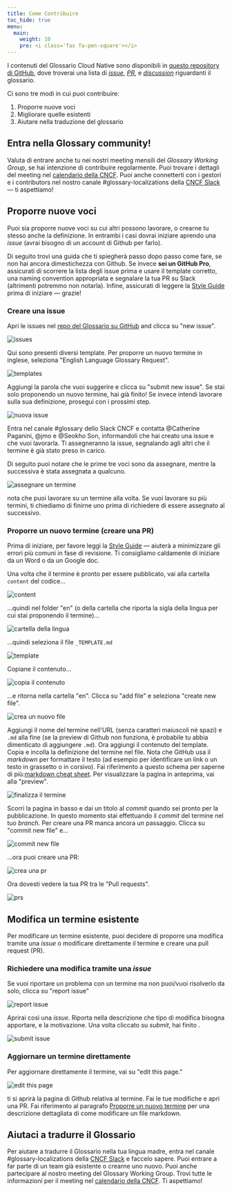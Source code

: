```yaml
---
title: Come Contribuire
toc_hide: true
menu:
  main:
    weight: 10
    pre: <i class='fas fa-pen-square'></i>
---
```


I contenuti del Glossario Cloud Native sono disponibili in [questo repository di GitHub](https://github.com/cncf/glossary), dove troverai una lista di [_issue_](https://github.com/cncf/glossary/issues), [_PR_](https://github.com/cncf/glossary/pulls), e [_discussion_](https://github.com/cncf/glossary/discussions) riguardanti il glossario. 

Ci sono tre modi in cui puoi contribuire:

1) Proporre nuove voci
2) Migliorare quelle esistenti
3) Aiutare nella traduzione del glossario

## Entra nella Glossary community! 
Valuta di entrare anche tu nei nostri meeting mensili del _Glossary Working Group_, se hai intenzione di contribuire regolarmente. Puoi trovare i dettagli del meeting nel [calendario della CNCF](https://www.cncf.io/calendar/). Puoi anche connetterti con i gestori e i contributors nel nostro canale #glossary-localizations della [CNCF Slack](http://cloud-native.slack.com/) — ti aspettiamo! 

## Proporre nuove voci
Puoi sia proporre nuove voci su cui altri possono lavorare, o crearne tu stesso anche la definizione. In entrambi i casi dovrai iniziare aprendo una _issue_ (avrai bisogno di un account di Github per farlo).

Di seguito trovi una guida che ti spiegherà passo dopo passo come fare, se non hai ancora dimestichezza con Github. Se invece **sei un GitHub Pro**, assicurati di scorrere la lista degli issue prima e usare il template corretto, una naming convention appropriata e segnalare la tua PR su Slack (altrimenti potremmo non notarla). Infine, assicurati di leggere la [Style Guide](https://glossary.cncf.io/style-guide/) prima di iniziare — grazie! 

### Creare una issue
Apri le issues nel [repo del Glossario su GitHub](https://github.com/cncf/glossary/issues) and clicca su "new issue".

![issues](/images/how-to/howto-01.png)

Qui sono presenti diversi template. Per proporre un nuovo termine in inglese, seleziona "English Language Glossary Request". 

![templates](/images/how-to/howto-02.png)

Aggiungi la parola che vuoi suggerire e clicca su "submit new issue". Se stai solo proponendo un nuovo termine, hai già finito! Se invece intendi lavorare sulla sua definizione, prosegui con i prossimi step.

![nuova issue](/images/how-to/howto-03.png)

Entra nel canale #glossary dello Slack CNCF e contatta @Catherine Paganini, @jmo e @Seokho Son, informandoli che hai creato una issue e che vuoi lavorarla. Ti assegneranno la issue, segnalando agli altri che il termine è già stato preso in carico.

Di seguito puoi notare che le prime tre voci sono da assegnare, mentre la successiva è stata assegnata a qualcuno.

![assegnare un termine](/images/how-to/howto-04.png)

nota che puoi lavorare su un termine alla volta. Se vuoi lavorare su più termini, ti chiediamo di finirne uno prima di richiedere di essere assegnato al successivo.

### Proporre un nuovo termine (creare una PR)

Prima di iniziare, per favore leggi la [Style Guide](https://glossary.cncf.io/style-guide/) — aiuterà a minimizzare gli errori più comuni in fase di revisione. Ti consigliamo caldamente di iniziare da un Word o da un Google doc. 

Una volta che il termine è pronto per essere pubblicato, vai alla cartella `content` del codice…

![content](/images/how-to/howto-05.png)

…quindi nel folder "en" (o della cartella che riporta la sigla della lingua per cui stai proponendo il termine)…

![cartella della lingua](/images/how-to/howto-06.png)

…quindi seleziona il file `_TEMPLATE.md`

![template](/images/how-to/howto-07.png)

Copiane il contenuto…

![copia il contenuto](/images/how-to/howto-08.png)

…e ritorna nella cartella "en". Clicca su "add file" e seleziona "create new file".

![crea un nuovo file](/images/how-to/howto-09.png)

Aggiungi il nome del termine nell'URL (senza caratteri maiuscoli né spazi) e `.md` alla fine (se la preview di Github non funziona, è probabile tu abbia dimenticato di aggiungere `.md`). Ora aggiungi il contenuto del template. Copia e incolla la definizione del termine nel file. 
Nota che GitHub usa il _markdown_ per formattare il testo (ad esempio per identificare un link o un testo in grassetto o in corsivo). Fai riferimento a questo schema per saperne di più:[markdown cheat sheet](https://www.markdownguide.org/cheat-sheet/). Per visualizzare la pagina in anteprima, vai alla "preview".

![finalizza il termine](/images/how-to/howto-10.png)

Scorri la pagina in basso e dai un titolo al _commit_ quando sei pronto per la pubblicazione. In questo momento stai effettuando il _commit_ del termine nel tuo _branch_. Per creare una PR manca ancora un passaggio. Clicca su "commit new file" e…

![commit new file](/images/how-to/howto-11.png)

…ora puoi creare una PR:

![crea una pr](/images/how-to/howto-12.png)

Ora dovesti vedere la tua PR tra le "Pull requests".

![prs](/images/how-to/howto-13.png)

## Modifica un termine esistente
Per modificare un termine esistente, puoi decidere di proporre una modifica tramite una _issue_ o modificare direttamente il termine e creare una pull request (PR).

### Richiedere una modifica tramite una _issue_
Se vuoi riportare un problema con un termine ma non puoi/vuoi risolverlo da solo, clicca su "report issue"

![report issue](/images/how-to/howto-14.png)

Aprirai così una _issue_. Riporta nella descrizione che tipo di modifica bisogna apportare, e la motivazione. Una volta cliccato su _submit_, hai finito . 

![submit issue](/images/how-to/howto-15.png)

### Aggiornare un termine direttamente
Per aggiornare direttamente il termine, vai su "edit this page." 

![edit this page](/images/how-to/howto-16.png)

ti si aprirà la pagina di Github relativa al termine. Fai le tue modifiche e apri una PR. Fai riferimento al paragrafo [Proporre un nuovo termine](#proporre-un-nuovo-termine-creare-una-pr) per una descrizione dettagliata di come modificare un file markdown.

## Aiutaci a tradurre il Glossario
Per aiutare a tradurre il Glossario nella tua lingua madre, entra nel canale #glossary-localizations della [CNCF Slack](http://cloud-native.slack.com/) e faccelo sapere. Puoi entrare a far parte di un team già esistente o crearne uno nuovo. Puoi anche partecipare al nostro meeting del Glossary Working Group. Trovi tutte le informazioni per il meeting nel [calendario della CNCF](https://www.cncf.io/calendar/). Ti aspettiamo!




